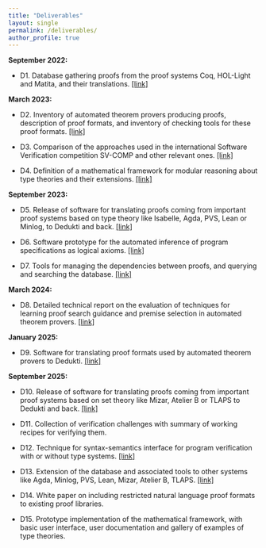```yaml
---
title: "Deliverables"
layout: single
permalink: /deliverables/
author_profile: true
---
```


**September 2022:**

- D1. Database gathering proofs from the proof systems Coq, HOL-Light and Matita, and their translations. [[link]](../deliverable1)

**March 2023:**

- D2. Inventory of automated theorem provers producing proofs, description of proof formats, and inventory of checking tools for these proof formats. [[link]](https://github.com/EuroProofNet/ATP/wiki)

- D3. Comparison of the approaches used in the international Software Verification competition SV-COMP and other relevant ones. [[link]](../deliverable3)

- D4. Definition of a mathematical framework for modular reasoning about type theories and their extensions. [[link]](../deliverable4)

**September 2023:**

- D5. Release of software for translating proofs coming from important proof systems based on type theory like Isabelle, Agda, PVS, Lean or Minlog, to Dedukti and back. [[link]](../deliverable5)
    
- D6. Software prototype for the automated inference of program specifications as logical axioms. [[link]](../deliverable6)

- D7. Tools for managing the dependencies between proofs, and querying and searching the database. [[link]](../deliverable7)
    
**March 2024:**

- D8. Detailed technical report on the evaluation of techniques for learning proof search guidance and premise selection in automated theorem provers. [[link]](https://arxiv.org/abs/2403.04017)

**January 2025:**

- D9. Software for translating proof formats used by automated theorem provers to Dedukti. [[link]](../deliverable9)

**September 2025:**

- D10. Release of software for translating proofs coming from important proof systems based on set theory like Mizar, Atelier B or TLAPS to Dedukti and back. [[link]](../deliverable10)
    
- D11. Collection of verification challenges with summary of working recipes for verifying them.

- D12. Technique for syntax-semantics interface for program verification with or without type systems. [[link]](../deliverable12)

- D13. Extension of the database and associated tools to other systems like Agda, Minlog, PVS, Lean, Mizar, Atelier B, TLAPS. [[link]](../deliverable1)

- D14. White paper on including restricted natural language proof formats to existing proof libraries.

- D15. Prototype implementation of the mathematical framework, with basic user interface, user documentation and gallery of examples of type theories.
